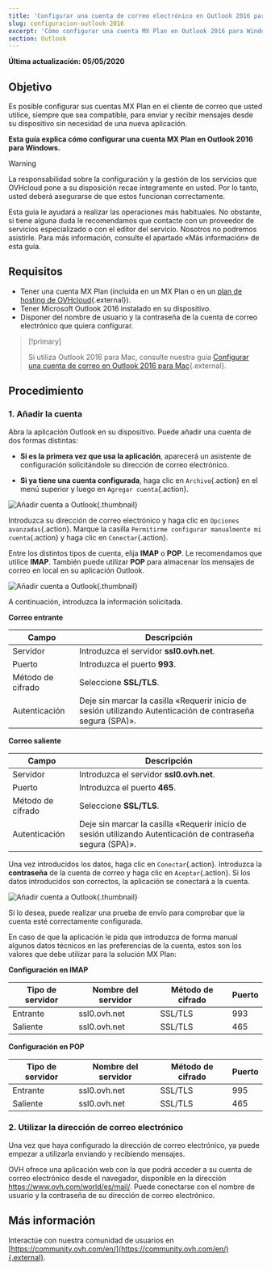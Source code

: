 ```yaml
---
title: 'Configurar una cuenta de correo electrónico en Outlook 2016 para Windows'
slug: configuracion-outlook-2016
excerpt: 'Cómo configurar una cuenta MX Plan en Outlook 2016 para Windows'
section: Outlook
---
```


**Última actualización: 05/05/2020**

## Objetivo

Es posible configurar sus cuentas MX Plan en el cliente de correo que usted utilice, siempre que sea compatible, para enviar y recibir mensajes desde su dispositivo sin necesidad de una nueva aplicación.

**Esta guía explica cómo configurar una cuenta MX Plan en Outlook 2016 para Windows.**

> [!warning]
>
> La responsabilidad sobre la configuración y la gestión de los servicios que OVHcloud pone a su disposición recae íntegramente en usted. Por lo tanto, usted deberá asegurarse de que estos funcionan correctamente.
> 
> Esta guía le ayudará a realizar las operaciones más habituales. No obstante, si tiene alguna duda le recomendamos que contacte con un proveedor de servicios especializado o con el editor del servicio. Nosotros no podremos asistirle. Para más información, consulte el apartado «Más información» de esta guía.
> 

## Requisitos

- Tener una cuenta MX Plan (incluida en un MX Plan o en un [plan de hosting de OVHcloud](https://www.ovh.com/world/es/hosting/){.external}).
- Tener Microsoft Outlook 2016 instalado en su dispositivo.
- Disponer del nombre de usuario y la contraseña de la cuenta de correo electrónico que quiera configurar.

> [!primary]
>
> Si utiliza Outlook 2016 para Mac, consulte nuestra guía [Configurar una cuenta de correo en Outlook 2016 para Mac](../configuracion-outlook-2016-mac/){.external}.
>

## Procedimiento

### 1. Añadir la cuenta

Abra la aplicación Outlook en su dispositivo. Puede añadir una cuenta de dos formas distintas:

- **Si es la primera vez que usa la aplicación**, aparecerá un asistente de configuración solicitándole su dirección de correo electrónico.

- **Si ya tiene una cuenta configurada**, haga clic en `Archivo`{.action} en el menú superior y luego en `Agregar cuenta`{.action}.

![Añadir cuenta a Outlook](images/configuration-outlook-2016-windows-step1.png){.thumbnail}

Introduzca su dirección de correo electrónico y haga clic en `Opciones avanzadas`{.action}. Marque la casilla `Permitirme configurar manualmente mi cuenta`{.action} y haga clic en `Conectar`{.action}.

Entre los distintos tipos de cuenta, elija **IMAP** o **POP**. Le recomendamos que utilice **IMAP**. También puede utilizar **POP** para almacenar los mensajes de correo en local en su aplicación Outlook.

![Añadir cuenta a Outlook](images/configuration-outlook-2016-windows-step2.png){.thumbnail}

A continuación, introduzca la información solicitada.

**Correo entrante**

|Campo|Descripción|
|---|---|
|Servidor|Introduzca el servidor **ssl0.ovh.net**.|
|Puerto|Introduzca el puerto **993**.|
|Método de cifrado|Seleccione **SSL/TLS**.|
|Autenticación|Deje sin marcar la casilla «Requerir inicio de sesión utilizando Autenticación de contraseña segura (SPA)».|

**Correo saliente**

|Campo|Descripción|
|---|---|
|Servidor|Introduzca el servidor **ssl0.ovh.net**.|
|Puerto|Introduzca el puerto **465**.|
|Método de cifrado|Seleccione **SSL/TLS**.|
|Autenticación|Deje sin marcar la casilla «Requerir inicio de sesión utilizando Autenticación de contraseña segura (SPA)».|

Una vez introducidos los datos, haga clic en `Conectar`{.action}. Introduzca la **contraseña** de la cuenta de correo y haga clic en `Aceptar`{.action}. Si los datos introducidos son correctos, la aplicación se conectará a la cuenta.

![Añadir cuenta a Outlook](images/configuration-outlook-2016-windows-step3.png){.thumbnail}

Si lo desea, puede realizar una prueba de envío para comprobar que la cuenta esté correctamente configurada.

En caso de que la aplicación le pida que introduzca de forma manual algunos datos técnicos en las preferencias de la cuenta, estos son los valores que debe utilizar para la solución MX Plan:

**Configuración en IMAP**

|Tipo de servidor|Nombre del servidor|Método de cifrado|Puerto|
|---|---|---|---|
|Entrante|ssl0.ovh.net|SSL/TLS|993|
|Saliente|ssl0.ovh.net|SSL/TLS|465|

**Configuración en POP**

|Tipo de servidor|Nombre del servidor|Método de cifrado|Puerto|
|---|---|---|---|
|Entrante|ssl0.ovh.net|SSL/TLS|995|
|Saliente|ssl0.ovh.net|SSL/TLS|465|

### 2. Utilizar la dirección de correo electrónico

Una vez que haya configurado la dirección de correo electrónico, ya puede empezar a utilizarla enviando y recibiendo mensajes.

OVH ofrece una aplicación web con la que podrá acceder a su cuenta de correo electrónico desde el navegador, disponible en la dirección <https://www.ovh.com/world/es/mail/>. Puede conectarse con el nombre de usuario y la contraseña de su dirección de correo electrónico.

## Más información

Interactúe con nuestra comunidad de usuarios en [https://community.ovh.com/en/](https://community.ovh.com/en/){.external}.
